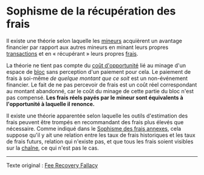Sophisme de la récupération des frais
=====================================

Il existe une théorie selon laquelle les [mineurs](ch101-glossary.md#mineur) acquièrent un avantage financier par rapport aux autres mineurs en minant leurs propres [transactions](ch101-glossary.md#transaction) et en « récupérant » leurs propres [frais](ch101-glossary.md#frais).

La théorie ne tient pas compte du [coût d'opportunité](https://fr.wikipedia.org/wiki/Co%C3%BBt_d%27opportunit%C3%A9) lié au minage d'un espace de [bloc](ch101-glossary.md#bloc) sans perception d'un paiement pour cela. Le paiement de frais à soi-même *de quelque montant que ce soit* est un non-événement financier. Le fait de ne pas percevoir de frais est un coût réel correspondant au montant abandonné, car le coût du minage de cette partie du bloc n'est pas compensé. **Les frais réels payés par le mineur sont équivalents à l'opportunité à laquelle il renonce.**

Il existe une théorie apparentée selon laquelle les outils d'estimation des frais peuvent être trompés en recommandant des frais plus élevés que nécessaire. Comme indiqué dans le [Sophisme des frais annexes](ch081-side-fee-fallacy.md), cela suppose qu'il y ait une relation entre les taux de frais historiques et les taux de frais futurs, relation qui n'existe pas, et que tous les frais soient visibles sur la [chaîne](ch101-glossary.md#chaîne), ce qui n'est pas le cas.

---

Texte original : [Fee Recovery Fallacy](https://github.com/libbitcoin/libbitcoin-system/wiki/Fee-Recovery-Fallacy)